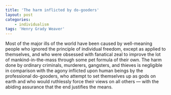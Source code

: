 ```yaml
---
title: 'The harm inflicted by do-gooders'
layout: post
categories:
    - individualism
tags: 'Henry Grady Weaver'
---
```


Most of the major ills of the world have been caused by well-meaning people who ignored the principle of individual freedom, except as applied to themselves, and who were obsessed with fanatical zeal to improve the lot of mankind-in-the-mass through some pet formula of their own. The harm done by ordinary criminals, murderers, gangsters, and thieves is negligible in comparison with the agony inflicted upon human beings by the professional do-gooders, who attempt to set themselves up as gods on earth and who would ruthlessly force their views on all others — with the abiding assurance that the end justifies the means.